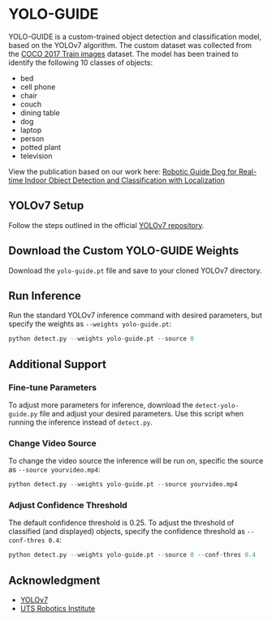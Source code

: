 # YOLO-GUIDE
YOLO-GUIDE is a custom-trained object detection and classification model, based on the YOLOv7 algorithm. The custom dataset was collected from the [COCO 2017 Train images](https://cocodataset.org/#download) dataset. The model has been trained to identify the following 10 classes of objects:

* bed
* cell phone
* chair
* couch
* dining table
* dog
* laptop
* person
* potted plant
* television

View the publication based on our work here:
[Robotic Guide Dog for Real-time Indoor Object Detection and Classification with Localization](https://doi.org/10.1109/apscon60364.2024.10465953)

## YOLOv7 Setup

Follow the steps outlined in the official [YOLOv7 repository](https://github.com/WongKinYiu/yolov7).

## Download the Custom YOLO-GUIDE Weights

Download the `yolo-guide.pt` file and save to your cloned YOLOv7 directory.

## Run Inference

Run the standard YOLOv7 inference command with desired parameters, but specify the weights as `--weights yolo-guide.pt`:

```python
python detect.py --weights yolo-guide.pt --source 0
```

## Additional Support

### Fine-tune Parameters
To adjust more parameters for inference, download the `detect-yolo-guide.py` file and adjust your desired parameters. Use this script when running the inference instead of `detect.py`.

### Change Video Source
To change the video source the inference will be run on, specific the source as `--source yourvideo.mp4`:

```python
python detect.py --weights yolo-guide.pt --source yourvideo.mp4
```

### Adjust Confidence Threshold
The default confidence threshold is 0.25. To adjust the threshold of classified (and displayed) objects, specify the confidence threshold as `--conf-thres 0.4`:

```python
python detect.py --weights yolo-guide.pt --source 0 --conf-thres 0.4
```

## Acknowledgment

* [YOLOv7](https://github.com/WongKinYiu/yolov7)
* [UTS Robotics Institute](https://www.uts.edu.au/research/robotics-institute)
